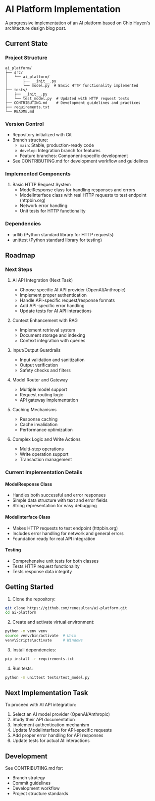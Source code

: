 # AI Platform Implementation

A progressive implementation of an AI platform based on Chip Huyen's architecture design blog post.

## Current State

### Project Structure

```
ai_platform/
├── src/
│   └── ai_platform/
│       ├── __init__.py
│       └── model.py  # Basic HTTP functionality implemented
├── tests/
│   ├── __init__.py
│   └── test_model.py  # Updated with HTTP request tests
├── CONTRIBUTING.md    # Development guidelines and practices
├── requirements.txt
└── README.md
```

### Version Control

* Repository initialized with Git
* Branch structure:
  * `main`: Stable, production-ready code
  * `develop`: Integration branch for features
  * Feature branches: Component-specific development
* See CONTRIBUTING.md for development workflow and guidelines

### Implemented Components

1. Basic HTTP Request System
   - ModelResponse class for handling responses and errors
   - ModelInterface class with real HTTP requests to test endpoint (httpbin.org)
   - Network error handling
   - Unit tests for HTTP functionality

### Dependencies

- urllib (Python standard library for HTTP requests)
- unittest (Python standard library for testing)

## Roadmap

### Next Steps

1. AI API Integration (Next Task)

   - Choose specific AI API provider (OpenAI/Anthropic)
   - Implement proper authentication
   - Handle API-specific request/response formats
   - Add API-specific error handling
   - Update tests for AI API interactions
2. Context Enhancement with RAG

   - Implement retrieval system
   - Document storage and indexing
   - Context integration with queries
3. Input/Output Guardrails

   - Input validation and sanitization
   - Output verification
   - Safety checks and filters
4. Model Router and Gateway

   - Multiple model support
   - Request routing logic
   - API gateway implementation
5. Caching Mechanisms

   - Response caching
   - Cache invalidation
   - Performance optimization
6. Complex Logic and Write Actions

   - Multi-step operations
   - Write operation support
   - Transaction management

### Current Implementation Details

#### ModelResponse Class

- Handles both successful and error responses
- Simple data structure with text and error fields
- String representation for easy debugging

#### ModelInterface Class

- Makes HTTP requests to test endpoint (httpbin.org)
- Includes error handling for network and general errors
- Foundation ready for real API integration

#### Testing

- Comprehensive unit tests for both classes
- Tests HTTP request functionality
- Tests response data integrity

## Getting Started

1. Clone the repository:

```bash
git clone https://github.com/renesultan/ai-platform.git
cd ai-platform
```

2. Create and activate virtual environment:

```bash
python -m venv venv
source venv/bin/activate  # Unix
venv\Scripts\activate     # Windows
```

3. Install dependencies:

```bash
pip install -r requirements.txt
```

4. Run tests:

```bash
python -m unittest tests/test_model.py
```

## Next Implementation Task

To proceed with AI API integration:

1. Select an AI model provider (OpenAI/Anthropic)
2. Study their API documentation
3. Implement authentication mechanism
4. Update ModelInterface for API-specific requests
5. Add proper error handling for API responses
6. Update tests for actual AI interactions

## Development

See CONTRIBUTING.md for:

- Branch strategy
- Commit guidelines
- Development workflow
- Project structure standards
